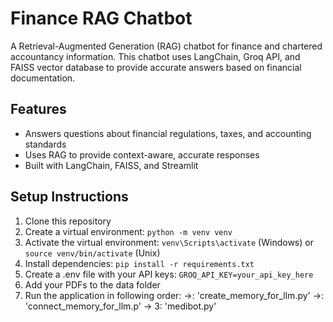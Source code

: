 # Finance RAG Chatbot

A Retrieval-Augmented Generation (RAG) chatbot for finance and chartered accountancy information. This chatbot uses LangChain, Groq API, and FAISS vector database to provide accurate answers based on financial documentation.

## Features
- Answers questions about financial regulations, taxes, and accounting standards
- Uses RAG to provide context-aware, accurate responses
- Built with LangChain, FAISS, and Streamlit

## Setup Instructions
1. Clone this repository
2. Create a virtual environment: `python -m venv venv`
3. Activate the virtual environment: `venv\Scripts\activate` (Windows) or `source venv/bin/activate` (Unix)
4. Install dependencies: `pip install -r requirements.txt`
5. Create a .env file with your API keys: `GROQ_API_KEY=your_api_key_here`
6. Add your PDFs to the data folder
7. Run the application in following order:
     ->: 'create_memory_for_llm.py'
     ->: 'connect_memory_for_llm.p'
     -> 3: 'medibot.py'
